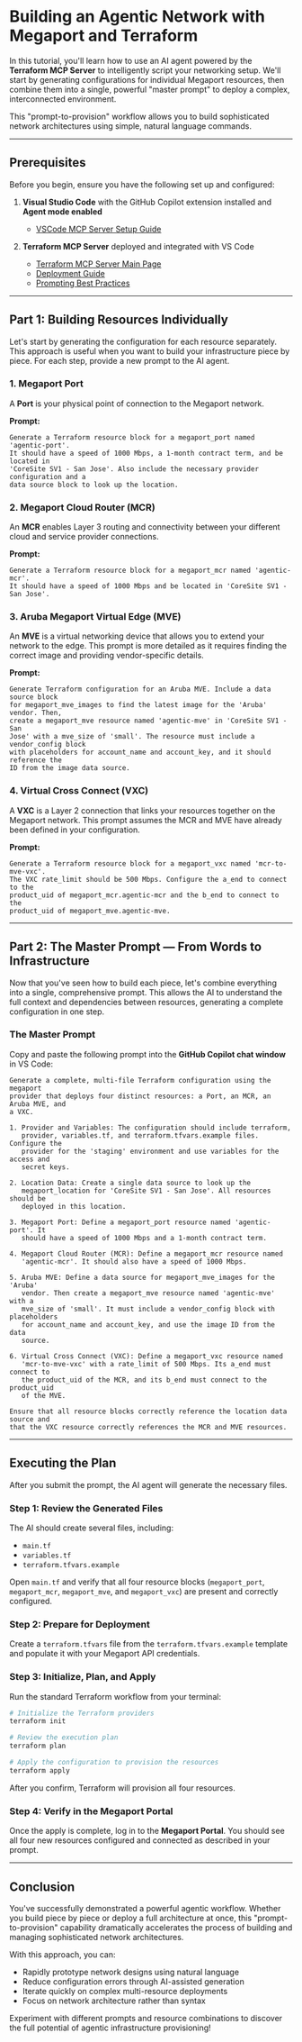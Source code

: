 # Building an Agentic Network with Megaport and Terraform

In this tutorial, you'll learn how to use an AI agent powered by the **Terraform MCP Server** to intelligently script your networking setup. We'll start by generating configurations for individual Megaport resources, then combine them into a single, powerful "master prompt" to deploy a complex, interconnected environment.

This "prompt-to-provision" workflow allows you to build sophisticated network architectures using simple, natural language commands.

---

## Prerequisites

Before you begin, ensure you have the following set up and configured:

1. **Visual Studio Code** with the GitHub Copilot extension installed and **Agent mode enabled**

   - [VSCode MCP Server Setup Guide](https://code.visualstudio.com/docs/copilot/customization/mcp-servers)

2. **Terraform MCP Server** deployed and integrated with VS Code
   - [Terraform MCP Server Main Page](https://developer.hashicorp.com/terraform/mcp-server)
   - [Deployment Guide](https://developer.hashicorp.com/terraform/mcp-server/deploy)
   - [Prompting Best Practices](https://developer.hashicorp.com/terraform/mcp-server/prompt)

---

## Part 1: Building Resources Individually

Let's start by generating the configuration for each resource separately. This approach is useful when you want to build your infrastructure piece by piece. For each step, provide a new prompt to the AI agent.

### 1. Megaport Port

A **Port** is your physical point of connection to the Megaport network.

**Prompt:**

```
Generate a Terraform resource block for a megaport_port named 'agentic-port'.
It should have a speed of 1000 Mbps, a 1-month contract term, and be located in
'CoreSite SV1 - San Jose'. Also include the necessary provider configuration and a
data source block to look up the location.
```

### 2. Megaport Cloud Router (MCR)

An **MCR** enables Layer 3 routing and connectivity between your different cloud and service provider connections.

**Prompt:**

```
Generate a Terraform resource block for a megaport_mcr named 'agentic-mcr'.
It should have a speed of 1000 Mbps and be located in 'CoreSite SV1 - San Jose'.
```

### 3. Aruba Megaport Virtual Edge (MVE)

An **MVE** is a virtual networking device that allows you to extend your network to the edge. This prompt is more detailed as it requires finding the correct image and providing vendor-specific details.

**Prompt:**

```
Generate Terraform configuration for an Aruba MVE. Include a data source block
for megaport_mve_images to find the latest image for the 'Aruba' vendor. Then,
create a megaport_mve resource named 'agentic-mve' in 'CoreSite SV1 - San
Jose' with a mve_size of 'small'. The resource must include a vendor_config block
with placeholders for account_name and account_key, and it should reference the
ID from the image data source.
```

### 4. Virtual Cross Connect (VXC)

A **VXC** is a Layer 2 connection that links your resources together on the Megaport network. This prompt assumes the MCR and MVE have already been defined in your configuration.

**Prompt:**

```
Generate a Terraform resource block for a megaport_vxc named 'mcr-to-mve-vxc'.
The VXC rate_limit should be 500 Mbps. Configure the a_end to connect to the
product_uid of megaport_mcr.agentic-mcr and the b_end to connect to the
product_uid of megaport_mve.agentic-mve.
```

---

## Part 2: The Master Prompt — From Words to Infrastructure

Now that you've seen how to build each piece, let's combine everything into a single, comprehensive prompt. This allows the AI to understand the full context and dependencies between resources, generating a complete configuration in one step.

### The Master Prompt

Copy and paste the following prompt into the **GitHub Copilot chat window** in VS Code:

```
Generate a complete, multi-file Terraform configuration using the megaport
provider that deploys four distinct resources: a Port, an MCR, an Aruba MVE, and
a VXC.

1. Provider and Variables: The configuration should include terraform,
   provider, variables.tf, and terraform.tfvars.example files. Configure the
   provider for the 'staging' environment and use variables for the access and
   secret keys.

2. Location Data: Create a single data source to look up the
   megaport_location for 'CoreSite SV1 - San Jose'. All resources should be
   deployed in this location.

3. Megaport Port: Define a megaport_port resource named 'agentic-port'. It
   should have a speed of 1000 Mbps and a 1-month contract term.

4. Megaport Cloud Router (MCR): Define a megaport_mcr resource named
   'agentic-mcr'. It should also have a speed of 1000 Mbps.

5. Aruba MVE: Define a data source for megaport_mve_images for the 'Aruba'
   vendor. Then create a megaport_mve resource named 'agentic-mve' with a
   mve_size of 'small'. It must include a vendor_config block with placeholders
   for account_name and account_key, and use the image ID from the data
   source.

6. Virtual Cross Connect (VXC): Define a megaport_vxc resource named
   'mcr-to-mve-vxc' with a rate_limit of 500 Mbps. Its a_end must connect to
   the product_uid of the MCR, and its b_end must connect to the product_uid
   of the MVE.

Ensure that all resource blocks correctly reference the location data source and
that the VXC resource correctly references the MCR and MVE resources.
```

---

## Executing the Plan

After you submit the prompt, the AI agent will generate the necessary files.

### Step 1: Review the Generated Files

The AI should create several files, including:

- `main.tf`
- `variables.tf`
- `terraform.tfvars.example`

Open `main.tf` and verify that all four resource blocks (`megaport_port`, `megaport_mcr`, `megaport_mve`, and `megaport_vxc`) are present and correctly configured.

### Step 2: Prepare for Deployment

Create a `terraform.tfvars` file from the `terraform.tfvars.example` template and populate it with your Megaport API credentials.

### Step 3: Initialize, Plan, and Apply

Run the standard Terraform workflow from your terminal:

```bash
# Initialize the Terraform providers
terraform init

# Review the execution plan
terraform plan

# Apply the configuration to provision the resources
terraform apply
```

After you confirm, Terraform will provision all four resources.

### Step 4: Verify in the Megaport Portal

Once the apply is complete, log in to the **Megaport Portal**. You should see all four new resources configured and connected as described in your prompt.

---

## Conclusion

You've successfully demonstrated a powerful agentic workflow. Whether you build piece by piece or deploy a full architecture at once, this "prompt-to-provision" capability dramatically accelerates the process of building and managing sophisticated network architectures.

With this approach, you can:

- Rapidly prototype network designs using natural language
- Reduce configuration errors through AI-assisted generation
- Iterate quickly on complex multi-resource deployments
- Focus on network architecture rather than syntax

Experiment with different prompts and resource combinations to discover the full potential of agentic infrastructure provisioning!
